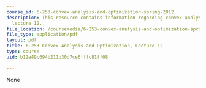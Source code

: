 ```yaml
---
course_id: 6-253-convex-analysis-and-optimization-spring-2012
description: This resource contains information regarding convex analysis and optimization,
  lecture 12.
file_location: /coursemedia/6-253-convex-analysis-and-optimization-spring-2012/b12e49c694b211b30d7ce6fffc81ff08_MIT6_253S12_lec12.pdf
file_type: application/pdf
layout: pdf
title: 6.253 Convex Analysis and Optimization, Lecture 12
type: course
uid: b12e49c694b211b30d7ce6fffc81ff08

---
```

None
